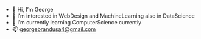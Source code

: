- 👋 Hi, I’m George
- 👀 I’m interested in WebDesign and MachineLearning also in DataScience
- 🌱 I’m currently learning ComputerScience currently
- 📫 georgebrandusa4@gmail.com


<!---
G3Ob/G3Ob is a ✨ special ✨ repository because its `README.md` (this file) appears on your GitHub profile.
You can click the Preview link to take a look at your changes.
--->
